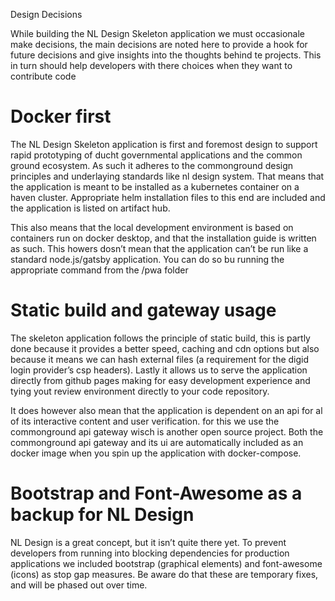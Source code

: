 Design Decisions

While building the NL Design Skeleton application we must occasionale make decisions, the main decisions are noted here to provide a hook for future decisions and give insights into the thoughts behind te projects. This in turn should help developers with there choices when they want to contribute code

# Docker first
The NL Design Skeleton application is first and foremost design to support rapid prototyping of ducht governmental applications and the common ground ecosystem. As such it adheres to the commonground design principles and underlaying standards like nl design system.  That means that the application is meant to be installed as a kubernetes container on a haven cluster. Appropriate helm installation files to this end are included and the application is listed on artifact hub.

This also means that the local development environment is based on containers run on docker desktop, and that the installation guide is written as such. This howers dosn’t mean that the application can’t be run like a standard node.js/gatsby application. You can do so bu running the appropriate command from the /pwa folder

# Static build and gateway usage
The skeleton application follows the principle of static build, this is partly done because it provides a better speed, caching and cdn options but also because it means we can hash external files (a requirement for the digid login provider’s csp headers).  Lastly it allows us to serve the application directly from github pages making for easy development experience and tying yout review environment directly to your code repository.   

It does however also mean that the application is dependent on an api for al of its interactive content and user verification. for this we use the commonground api gateway wisch is another open source project. Both the commonground api gateway and its ui are automatically included as an docker image when you spin up the application with docker-compose. 

# Bootstrap and Font-Awesome as a backup for NL Design
NL Design is a great concept, but it isn’t quite there yet. To prevent developers from running into blocking dependencies for production applications we included bootstrap (graphical elements) and font-awesome (icons) as stop gap measures. Be aware do that these are temporary fixes, and will be phased out over time. 